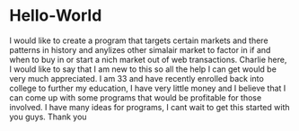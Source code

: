 # Hello-World
I would like to create a program that targets certain markets and there patterns in history and anylizes other simalair market to factor in if and when to buy in or start a nich market out of web transactions.
Charlie here,  
          I would like to say that I am new to this so all the help I can get would be very much appreciated. I am 33 and have recently enrolled back into college to further my education, I have very little money and I believe that I can come up with some programs that would be profitable for those involved. I have many ideas for programs, I cant wait to get this started with you guys. Thank you
